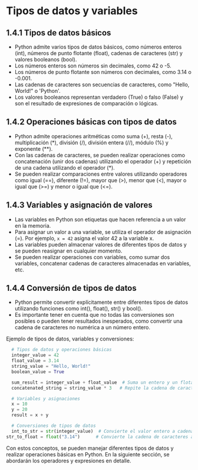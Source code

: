 # Tipos de datos y variables

## 1.4.1 Tipos de datos básicos

- Python admite varios tipos de datos básicos, como números enteros (int), números de punto flotante (float), cadenas de caracteres (str) y valores booleanos (bool).
- Los números enteros son números sin decimales, como 42 o -5.
- Los números de punto flotante son números con decimales, como 3.14 o -0.001.
- Las cadenas de caracteres son secuencias de caracteres, como "Hello, World!" o 'Python'.
- Los valores booleanos representan verdadero (True) o falso (False) y son el resultado de expresiones de comparación o lógicas.

## 1.4.2 Operaciones básicas con tipos de datos

- Python admite operaciones aritméticas como suma (+), resta (-), multiplicación (*), división (/), división entera (//), módulo (%) y exponente (**).
- Con las cadenas de caracteres, se pueden realizar operaciones como concatenación (unir dos cadenas) utilizando el operador (+) y repetición de una cadena utilizando el operador (*).
- Se pueden realizar comparaciones entre valores utilizando operadores como igual (==), diferente (!=), mayor que (>), menor que (<), mayor o igual que (>=) y menor o igual que (<=).

## 1.4.3 Variables y asignación de valores

- Las variables en Python son etiquetas que hacen referencia a un valor en la memoria.
- Para asignar un valor a una variable, se utiliza el operador de asignación (=). Por ejemplo, `x = 42` asigna el valor 42 a la variable x.
- Las variables pueden almacenar valores de diferentes tipos de datos y se pueden reasignar en cualquier momento.
- Se pueden realizar operaciones con variables, como sumar dos variables, concatenar cadenas de caracteres almacenadas en variables, etc.

## 1.4.4 Conversión de tipos de datos

- Python permite convertir explícitamente entre diferentes tipos de datos utilizando funciones como int(), float(), str() y bool().
- Es importante tener en cuenta que no todas las conversiones son posibles o pueden tener resultados inesperados, como convertir una cadena de caracteres no numérica a un número entero.

Ejemplo de tipos de datos, variables y conversiones:

```python
  # Tipos de datos y operaciones básicas
  integer_value = 42
  float_value = 3.14
  string_value = "Hello, World!"
  boolean_value = True

  sum_result = integer_value + float_value  # Suma un entero y un flotante
  concatenated_string = string_value * 3   # Repite la cadena de caracteres 3 veces

  # Variables y asignaciones
  x = 10
  y = 20
  result = x + y

  # Conversiones de tipos de datos
  int_to_str = str(integer_value)  # Convierte el valor entero a cadena de caracteres
str_to_float = float("3.14")      # Convierte la cadena de caracteres a punto flotante
```

Con estos conceptos, se pueden manejar diferentes tipos de datos y realizar operaciones básicas en Python. En la siguiente sección, se abordarán los operadores y expresiones en detalle.
